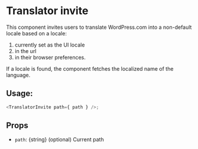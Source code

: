 # Translator invite

This component invites users to translate WordPress.com into a non-default locale based on a locale:

1. currently set as the UI locale
2. in the url
3. in their browser preferences.

If a locale is found, the component fetches the localized name of the language.

## Usage:

```javascript
<TranslatorInvite path={ path } />;
```

## Props

- `path`: {string} (optional) Current path

